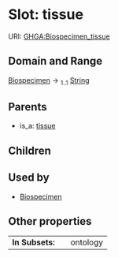 
# Slot: tissue




URI: [GHGA:Biospecimen_tissue](https://w3id.org/GHGA/Biospecimen_tissue)


## Domain and Range

[Biospecimen](Biospecimen.md) &#8594;  <sub>1..1</sub> [String](types/String.md)

## Parents

 *  is_a: [tissue](tissue.md)

## Children


## Used by

 * [Biospecimen](Biospecimen.md)

## Other properties

|  |  |  |
| --- | --- | --- |
| **In Subsets:** | | ontology |

